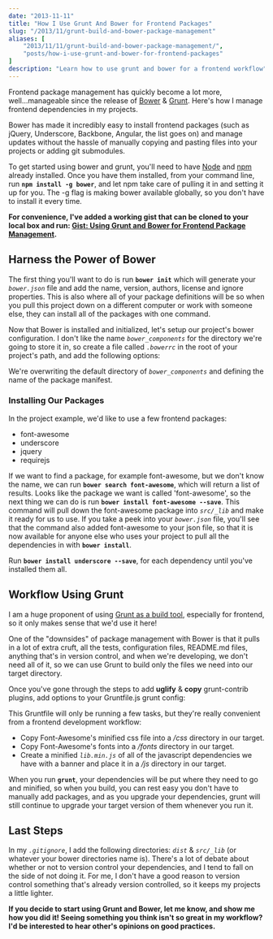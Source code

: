 ```yaml
---
date: "2013-11-11"
title: "How I Use Grunt And Bower for Frontend Packages"
slug: "/2013/11/grunt-build-and-bower-package-management"
aliases: [
    "2013/11/11/grunt-build-and-bower-package-management/",
    "posts/how-i-use-grunt-and-bower-for-frontend-packages"
]
description: "Learn how to use grunt and bower for a frontend workflow"
---
```


Frontend package management has quickly become a lot more, well...manageable since the release of [Bower](http://www.bower.io) & [Grunt](http://www.gruntjs.com). Here's how I manage frontend dependencies in my projects.

Bower has made it incredibly easy to install frontend packages (such as jQuery, Underscore, Backbone, Angular, the list goes on) and manage updates without the hassle of manually copying and pasting files into your projects or adding git submodules.

To get started using bower and grunt, you'll need to have [Node](http://nodejs.org) and [npm](http://npmjs.org) already installed. Once you have them installed, from your command line, run __`npm install -g bower`__, and let npm take care of pulling it in and setting it up for you. The -g flag is making bower available globally, so you don't have to install it every time.

__For convenience, I've added a working gist that can be cloned to your local box and run: [Gist: Using Grunt and Bower for Frontend Package Management](https://gist.github.com/7369801.git).__

## Harness the Power of Bower

The first thing you'll want to do is run __`bower init`__ which will generate your _`bower.json`_ file and add the name, version, authors, license and ignore properties. This is also where all of your package definitions will be so when you pull this project down on a different computer or work with someone else, they can install all of the packages with one command.

Now that Bower is installed and initialized, let's setup our project's bower configuration. I don't like the name _`bower_components`_ for the directory we're going to store it in, so create a file called _`.bowerrc`_ in the root of your project's path, and add the following options:

<script src="https://gist.github.com/chaseadamsio/7369801.js?file=.bowerrc"></script>

We're overwriting the default directory of _`bower_components`_ and defining the name of the package manifest.

### Installing Our Packages

In the project example, we'd like to use a few frontend packages:

- font-awesome
- underscore
- jquery
- requirejs

If we want to find a package, for example font-awesome, but we don't know the name, we can run __`bower search font-awesome`__, which will return a list of results. Looks like the package we want is called 'font-awesome', so the next thing we can do is run __`bower install font-awesome --save`__. This command will pull down the font-awesome package into _`src/_lib`_ and make it ready for us to use. If you take a peek into your _`bower.json`_ file, you'll see that the command also added font-awesome to your json file, so that it is now available for anyone else who uses your project to pull all the dependencies in with __`bower install`__.

Run __`bower install underscore --save`__, for each dependency until you've installed them all.

## Workflow Using Grunt

I am a huge proponent of using [Grunt as a build tool](/2013/11/07/using-grunt-for-a-better-workflow/), especially for frontend, so it only makes sense that we'd use it here!

One of the "downsides" of package management with Bower is that it pulls in a lot of extra cruft, all the tests, configuration files, README.md files, anything that's in version control, and when we're developing, we don't need all of it, so we can use Grunt to build only the files we need into our target directory.

Once you've gone through the steps to add __uglify__ &amp; __copy__ grunt-contrib plugins, add options to your Gruntfile.js grunt config:

<script src="https://gist.github.com/chaseadamsio/7369801.js?file=Gruntfile.js"></script>

This Gruntfile will only be running a few tasks, but they're really convenient from a frontend development workflow:

- Copy Font-Awesome's minified css file into a _/css_ directory in our target.
- Copy Font-Awesome's fonts into a _/fonts_ directory in our target.
- Create a minified _`lib.min.js`_ of all of the javascript dependencies we have with a banner and place it in a _/js_ directory in our target.

When you run __`grunt`__, your dependencies will be put where they need to go and minified, so when you build, you can rest easy you don't have to manually add packages, and as you upgrade your dependencies, grunt will still continue to upgrade your target version of them whenever you run it.

## Last Steps

In my _`.gitignore`_, I add the following directories: _`dist`_ &amp; _`src/_lib`_ (or whatever your bower directories name is). There's a lot of debate about whether or not to version control your dependencies, and I tend to fall on the side of not doing it. For me, I don't have a good reason to version control something that's already version controlled, so it keeps my projects a little lighter.

__If you decide to start using Grunt and Bower, let me know, and show me how you did it! Seeing something you think isn't so great in my workflow? I'd be interested to hear other's opinions on good practices.__
